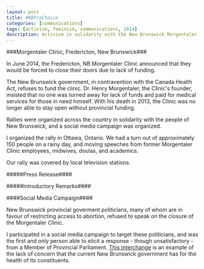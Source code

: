 ```yaml
---
layout: post
title: #NBProChoice
categories: [communications]
tags: [activism, feminism, communications, 2014]
description: Activism in solidarity with the New Brunswick Morgentaler Clinic
---
```

###Morgentaler Clinic, Fredericton, New Brunswick###

In June 2014, the Fredericton, NB Morgentaler Clinic announced that they would be forced to close their doors due to lack of funding. 

The New Brunswick government, in contravention with the Canada Health Act, refuses to fund the clinic. Dr. Henry Morgentaler, the Clinic's founder, insisted that no one was turned away for lack of funds and paid for medical services for those in need himself. With his death in 2013, the Clinic was no longer able to stay open without provincial funding.

Rallies were organized across the country in solidarity with the people of New Brunswick, and a social media campaign was organized. 

I organized the rally in Ottawa, Ontario. We had a turn out of approximately 150 people on a rainy day, and moving speeches from former Morgentaler Clinic employees, midwives, doulas, and academics.

Our rally was covered by local television stations.

#####Press Release####

#####Introductory Remarks####

####Social Media Campaign####

New Brunswick provincial goverment politicians, many of whom are in favour of restricting access to abortion, refused to speak on the closure of the Morgentaler Clinic. 

I participated in a social media campaign to target these politicians, and was the first and only person able to elicit a response - though unsatisfactory - from a Member of Provincial Parliament. [This interchange](http://nbprochoice.tumblr.com/post/87023959650/the-twitter-campaign-link-hoped-to-publicly) is an example of the lack of concern that the current New Brunswick government has for the health of its constituents.
